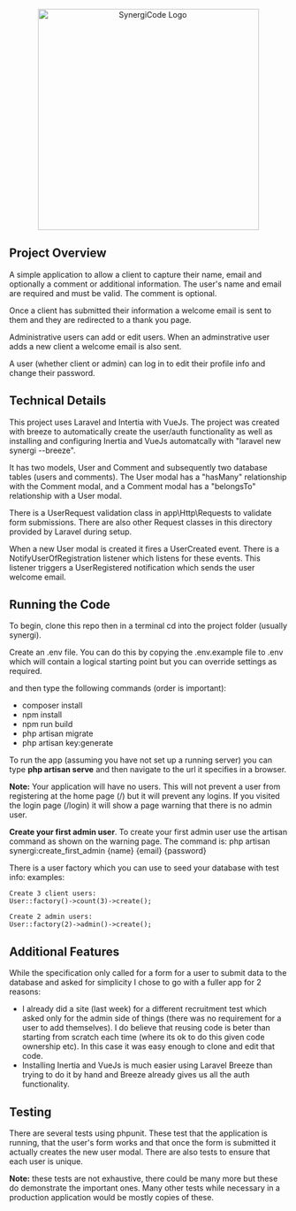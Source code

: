 <p align="center"><img src="https://www.synergicode.com/assets/img/logo.svg" width="400" alt="SynergiCode Logo"></p>

## Project Overview

A simple application to allow a client to capture their name, email and optionally a comment or additional information. The user's name and email are required and must be valid. The comment is optional.

Once a client has submitted their information a welcome email is sent to them and they are redirected to a thank you page.

Administrative users can add or edit users. When an adminstrative user adds a new client a welcome email is also sent.

A user (whether client or admin) can log in to edit their profile info and change their password.

## Technical Details

This project uses Laravel and Intertia with VueJs. The project was created with breeze to automatically create the user/auth functionality as well as installing and configuring Inertia and VueJs automatcally with "laravel new synergi --breeze".

It has two models, User and Comment and subsequently two database tables (users and comments). The User modal has a "hasMany" relationship with the Comment modal, and a Comment modal has a "belongsTo" relationship with a User modal.

There is a UserRequest validation class in app\Http\Requests to validate form submissions. There are also other Request classes in this directory provided by Laravel during setup.

When a new User modal is created it fires a UserCreated event. There is a NotifyUserOfRegistration listener which listens for these events. This listener triggers a UserRegistered notification which sends the user welcome email.

## Running the Code

To begin, clone this repo then in a terminal cd into the project folder (usually synergi).

Create an .env file. You can do this by copying the .env.example file to .env which will contain a logical starting point but you can override settings as required.

 and then type the following commands (order is important):

- composer install
- npm install
- npm run build
- php artisan migrate
- php artisan key:generate


To run the app (assuming you have not set up a running server) you can type **php artisan serve** and then navigate to the url it specifies in a browser.

**Note:** Your application will have no users. This will not prevent a user from registering at the home page (/) but it will prevent any logins. If you visited the login page (/login) it will show a page warning that there is no admin user. 

**Create your first admin user**. To create your first admin user use the artisan command as shown on the warning page. The command is:
  php artisan synergi:create_first_admin {name} {email} {password}

There is a user factory which you can use to seed your database with test info:
    examples:
    
    Create 3 client users:
    User::factory()->count(3)->create();
    
    Create 2 admin users:
    User::factory(2)->admin()->create();


## Additional Features

While the specification only called for a form for a user to submit data to the database and asked for simplicity I chose to go with a fuller app for 2 reasons:
- I already did a site (last week) for a different recruitment test which asked only for the admin side of things (there was no requirement for a user to add themselves). I do believe that reusing code is beter than starting from scratch each time (where its ok to do this given code ownership etc). In this case it was easy enough to clone and edit that code.
- Installing Inertia and VueJs is much easier using Laravel Breeze than trying to do it by hand and Breeze already gives us all the auth functionality.


## Testing

There are several tests using phpunit. These test that the application is running, that the user's form works and that once the form is submitted it actually creates the new user modal. There are also tests to ensure that each user is unique.

**Note:** these tests are not exhaustive, there could be many more but these do demonstrate the important ones. Many other tests while necessary in a production application would be mostly copies of these.
